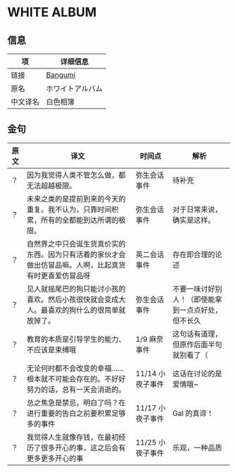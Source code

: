 # WHITE ALBUM

## 信息

|项|详细信息|
|-|-|
|链接|[Bangumi](https://bgm.tv/subject/1053)|
|原名|ホワイトアルバム|
|中文译名|白色相簿|

## 金句

|原文|译文|时间点|解析|
|-|-|-|-|
|？|因为我觉得人类不管怎么做，都无法超越极限。|弥生会话事件|待补充|
|？|未来之类的是提前到来的今天的重复。我不认为，只靠时间积累，所有的全都能到达所谓的极限。|弥生会话事件|对于日常来说，确实是这样。|
|？|自然界之中只会诞生货真价实的东西。因为只有活着的家伙才会做出仿冒品嘛。人啊，比起真货有时更喜爱仿冒品呀|英二会话事件|存在即合理的论述|
|？|见人就摇尾巴的狗只能讨小孩的喜欢。然后小孩很快就会变成大人。最喜欢的狗什么的很简单就放掉了。|弥生会话事件|不要一味讨好别人！（即使能拿到一点点好处，但不长久|
|？|教育的本质是引导学生的能力、不应该是束缚哦|1/9 麻奈事件|这句话有道理，但原作后面半句就别看了（|
|？|无论何时都不会改变的幸福……根本就不可能会存在的。不好好努力的话，总有一天会消逝的。|11/14 小夜子事件|这话在讨论的是爱情哦~|
|？|总之焦急是禁忌，明白了吗？在进行重要的告白之前要积累足够多的事件|11/17 小夜子事件|Gal 的真谛！|
|？|我觉得人生就像存钱，在最初经历了很多开心的事，这之后会有更多更多开心的事|11/25 小夜子事件|乐观，一种品质|
